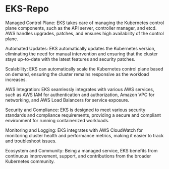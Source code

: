 # EKS-Repo

Managed Control Plane: EKS takes care of managing the Kubernetes control plane components, such as the API server, controller manager, and etcd. AWS handles upgrades, patches, and ensures high availability of the control plane.

Automated Updates: EKS automatically updates the Kubernetes version, eliminating the need for manual intervention and ensuring that the cluster stays up-to-date with the latest features and security patches.

Scalability: EKS can automatically scale the Kubernetes control plane based on demand, ensuring the cluster remains responsive as the workload increases.

AWS Integration: EKS seamlessly integrates with various AWS services, such as AWS IAM for authentication and authorization, Amazon VPC for networking, and AWS Load Balancers for service exposure.

Security and Compliance: EKS is designed to meet various security standards and compliance requirements, providing a secure and compliant environment for running containerized workloads.

Monitoring and Logging: EKS integrates with AWS CloudWatch for monitoring cluster health and performance metrics, making it easier to track and troubleshoot issues.

Ecosystem and Community: Being a managed service, EKS benefits from continuous improvement, support, and contributions from the broader Kubernetes community.

